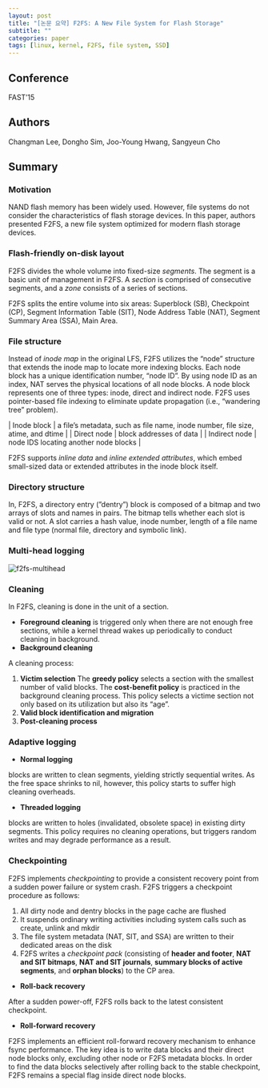 ```yaml
---
layout: post
title: "[논문 요약] F2FS: A New File System for Flash Storage"
subtitle: ""
categories: paper
tags: [linux, kernel, F2FS, file system, SSD]
---
```


## Conference

FAST’15

## Authors

Changman Lee, Dongho Sim, Joo-Young Hwang, Sangyeun Cho

## Summary

### Motivation

NAND flash memory has been widely used. However, file systems do not consider the characteristics of flash storage devices. In this paper, authors presented F2FS, a new file system optimized for modern flash storage devices.

### Flash-friendly on-disk layout

F2FS divides the whole volume into fixed-size *segments*. The segment is a basic unit of management in F2FS. A *section* is comprised of consecutive segments, and a *zone* consists of a series of sections.

F2FS splits the entire volume into six areas: Superblock (SB), Checkpoint (CP), Segment Information Table (SIT), Node Address Table (NAT), Segment Summary Area (SSA), Main Area.

### File structure

Instead of *inode map* in the original LFS, F2FS utilizes the “node” structure that extends the inode map to locate more indexing blocks. Each node block has a unique identification number, “node ID”.  By using node ID as an index, NAT serves the physical locations of all node blocks. A node block represents one of three types: inode, direct and indirect node. F2FS uses pointer-based file indexing to eliminate update propagation (i.e., “wandering tree” problem).

| Inode block | a file’s metadata, such as file name, inode number, file size, atime, and dtime |
| Direct node | block addresses of data |
| Indirect node | node IDS locating another node blocks |

F2FS supports *inline data* and *inline extended attributes*, which embed small-sized data or extended attributes in the inode block itself.

### Directory structure

In, F2FS, a directory entry (”dentry”) block is composed of a bitmap and two arrays of slots and names in pairs. The bitmap tells whether each slot is valid or not. A slot carries a hash value, inode number, length of a file name and file type (normal file, directory and symbolic link).

### Multi-head logging

![f2fs-multihead](https://user-images.githubusercontent.com/57282971/185019915-b21f42e6-7256-41e6-a30b-4d8cd08ab3e7.png)

### Cleaning

In F2FS, cleaning is done in the unit of a section.

- **Foreground cleaning** is triggered only when there are not enough free sections, while a kernel thread wakes up periodically to conduct cleaning in background.
- **Background cleaning**

A cleaning process:

1. **Victim selection**
The **greedy policy** selects a section with the smallest number of valid blocks.
The **cost-benefit policy** is practiced in the background cleaning process. This policy selects a victime section not only based on its utilization but also its “age”.
2. **Valid block identification and migration**
3. **Post-cleaning process**

### Adaptive logging

- **Normal logging**

blocks are written to clean segments, yielding strictly sequential writes. As the free space shrinks to nil, however, this policy starts to suffer high cleaning overheads.

- **Threaded logging**

blocks are written to holes (invalidated, obsolete space) in existing dirty segments. This policy requires no cleaning operations, but triggers random writes and may degrade performance as a result.

### Checkpointing

F2FS implements *checkpointing* to provide a consistent recovery point from a sudden power failure or system crash. F2FS triggers a checkpoint procedure as follows:

1. All dirty node and dentry blocks in the page cache are flushed
2. It suspends ordinary writing activities including system calls such as create, unlink and mkdir
3. The file system metadata (NAT, SIT, and SSA) are written to their dedicated areas on the disk
4. F2FS writes a *checkpoint pack* (consisting of **header and footer**, **NAT and SIT bitmaps**, **NAT and SIT journals**, **summary blocks of active segments**, and **orphan blocks**) to the CP area.

- **Roll-back recovery**

After a sudden power-off, F2FS rolls back to the latest consistent checkpoint.

- **Roll-forward recovery**

F2FS implements an efficient roll-forward recovery mechanism to enhance fsync performance. The key idea is to write data blocks and their direct node blocks only, excluding other node or F2FS metadata blocks. In order to find the data blocks selectively after rolling back to the stable checkpoint, F2FS remains a special flag inside direct node blocks.
